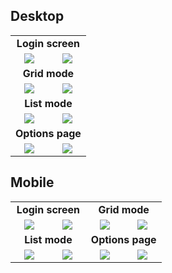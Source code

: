 Desktop
---

<table style="width:100%">
    <tr align="center">
        <td colspan="2">
            <b>Login screen</b>
        </td>
    </tr>
    <tr valign="top" align="center">
        <td width="50%">
            <a href="./screenshots/01-login.png">
                <img src="./screenshots/01-login.png">
            </a>
        </td>
        <td width="50%">
            <a href="./screenshots/05-dark-login.png">
                <img src="./screenshots/05-dark-login.png">
            </a>
        </td>
    </tr>
    <tr align="center">
        <td colspan="2">
            <b>Grid mode</b>
        </td>
    </tr>
    <tr valign="top" align="center">
        <td width="50%">
            <a href="./screenshots/02-home.png">
                <img src="./screenshots/02-home.png">
            </a>
        </td>
        <td width="50%">
            <a href="./screenshots/06-dark-home.png">
                <img src="./screenshots/06-dark-home.png">
            </a>
        </td>
    </tr>
    <tr align="center">
        <td colspan="2">
            <b>List mode</b>
        </td>
    </tr>
    <tr valign="top" align="center">
        <td width="50%">
            <a href="./screenshots/03-home-list.png">
                <img src="./screenshots/03-home-list.png">
            </a>
        </td>
        <td width="50%">
            <a href="./screenshots/07-dark-home-list.png">
                <img src="./screenshots/07-dark-home-list.png">
            </a>
        </td>
    </tr>
    <tr align="center">
        <td colspan="2">
            <b>Options page</b>
        </td>
    </tr>
    <tr valign="top" align="center">
        <td width="50%">
            <a href="./screenshots/04-options.png">
                <img src="./screenshots/04-options.png">
            </a>
        </td>
        <td width="50%">
            <a href="./screenshots/08-dark-options.png">
                <img src="./screenshots/08-dark-options.png">
            </a>
        </td>
    </tr>
</table>

Mobile
------

<table style="width:100%">
    <tr align="center">
        <td colspan="2">
            <b>Login screen</b>
        </td>
        <td colspan="2">
            <b>Grid mode</b>
        </td>
    </tr>
    <tr valign="top" align="center">
        <td width="25%">
            <a href="./screenshots/09-mobile-login.png">
                <img src="./screenshots/09-mobile-login.png">
            </a>
        </td>
        <td width="25%">
            <a href="./screenshots/13-mobile-dark-login.png">
                <img src="./screenshots/13-mobile-dark-login.png">
            </a>
        </td>
        <td width="25%">
            <a href="./screenshots/10-mobile-home.png">
                <img src="./screenshots/10-mobile-home.png">
            </a>
        </td>
        <td width="25%">
            <a href="./screenshots/14-mobile-dark-home.png">
                <img src="./screenshots/14-mobile-dark-home.png">
            </a>
        </td>
    </tr>
    <tr align="center">
        <td colspan="2">
            <b>List mode</b>
        </td>
        <td colspan="2">
            <b>Options page</b>
        </td>
    </tr>
    <tr valign="top" align="center">
        <td width="25%">
            <a href="./screenshots/11-mobile-home-list.png">
                <img src="./screenshots/11-mobile-home-list.png">
            </a>
        </td>
        <td width="25%">
            <a href="./screenshots/15-mobile-dark-home-list.png">
                <img src="./screenshots/15-mobile-dark-home-list.png">
            </a>
        </td>
        <td width="25%">
            <a href="./screenshots/12-mobile-options.png">
                <img src="./screenshots/12-mobile-options.png">
            </a>
        </td>
        <td width="25%">
            <a href="./screenshots/16-mobile-dark-options.png">
                <img src="./screenshots/16-mobile-dark-options.png">
            </a>
        </td>
    </tr>
</table>
